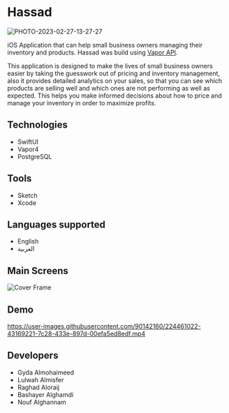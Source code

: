 # Hassad
![PHOTO-2023-02-27-13-27-27](https://user-images.githubusercontent.com/90142160/224464350-1265cf66-9f7f-4eb4-81d3-24a4a8267da7.jpg)


iOS Application that can help small business owners managing their inventory and products.
Hassad was build using [Vapor API](https://github.com/gyda13/BusinessManagerAPI).

This application is designed to make the lives of small business owners easier by taking the guesswork out of 
pricing and inventory management, also it provides detailed analytics on your sales, so that you can see which
products are selling well and which ones are not performing as well as expected. This helps you make informed
decisions about how to price and manage your inventory in order to maximize profits.

## Technologies
- SwiftUI
- Vapor4
- PostgreSQL

## Tools
- Sketch
- Xcode

## Languages supported
- English </br>
- العربية </br>

## Main Screens
![Cover Frame](https://user-images.githubusercontent.com/90142160/224461031-083c1767-2737-4aeb-8571-37c5501ea5e8.png)

## Demo

https://user-images.githubusercontent.com/90142160/224461022-43169221-7c28-433e-897d-00efa5ed8edf.mp4


## Developers 
- Gyda Almohaimeed
- Lulwah Almisfer
- Raghad Aloraij
- Bashayer Alghamdi
- Nouf Alghannam 
